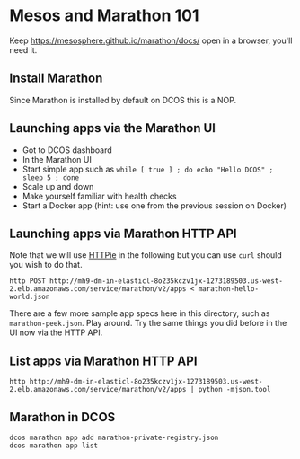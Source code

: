 # Mesos and Marathon 101

Keep https://mesosphere.github.io/marathon/docs/ open in a browser, you'll need it.


## Install Marathon

Since Marathon is installed by default on DCOS this is a NOP.

## Launching apps via the Marathon UI 

- Got to DCOS dashboard
- In the Marathon UI
 - Start simple app such as `while [ true ] ; do echo "Hello DCOS" ; sleep 5 ; done`
 - Scale up and down
 - Make yourself familiar with health checks 
 - Start a Docker app (hint: use one from the previous session on Docker)

## Launching apps via Marathon HTTP API

Note that we will use [HTTPie](http://httpie.org) in the following but you can use `curl` should you wish to do that.

    http POST http://mh9-dm-in-elasticl-8o235kczv1jx-1273189503.us-west-2.elb.amazonaws.com/service/marathon/v2/apps < marathon-hello-world.json

There are a few more sample app specs here in this directory, such as `marathon-peek.json`. Play around. Try the same things you did before in the UI now via the HTTP API.

## List apps via Marathon HTTP API

    http http://mh9-dm-in-elasticl-8o235kczv1jx-1273189503.us-west-2.elb.amazonaws.com/service/marathon/v2/apps | python -mjson.tool


## Marathon in DCOS

    dcos marathon app add marathon-private-registry.json
    dcos marathon app list
